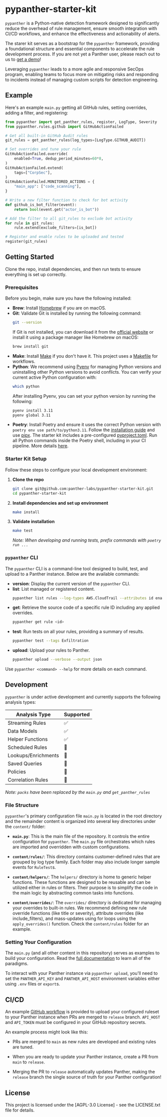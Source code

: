 # pypanther-starter-kit

`pypanther` is a Python-native detection framework designed to significantly reduce the overhead of rule management, ensure smooth integration with CI/CD workflows, and enhance the effectiveness and actionability of alerts.

The starer kit serves as a bootstrap for the `pypanther` framework, providing a foundational structure and essential components to accelerate the rule development process. If you are not yet a Panther user, please reach out to us to [get a demo](https://panther.com/product/request-a-demo/)!

Leveraging `pypanther` leads to a more agile and responsive SecOps program, enabling teams to focus more on mitigating risks and responding to incidents instead of managing custom scripts for detection engineering.

## Example

Here's an example `main.py` getting all GitHub rules, setting overrides, adding a filter, and registering:

```python
from pypanther import get_panther_rules, register, LogType, Severity
from pypanther.rules.github import GitHubActionFailed

# Get all built-in GitHub Audit rules
git_rules = get_panther_rules(log_types=[LogType.GITHUB_AUDIT])

# Set overrides and tune your rule
GitHubActionFailed.override(
    enabled=True, dedup_period_minutes=60*8,
)
GitHubActionFailed.extend(
    tags=["CorpSec"],
)
GitHubActionFailed.MONITORED_ACTIONS = {
    "main_app": ["code_scanning"],
}

# Write a new filter function to check for bot activity
def github_is_bot_filter(event):
    return bool(event.get("actor_is_bot"))

# Add the filter to all git_rules to exclude bot activity
for rule in git_rules:
    rule.extend(exclude_filters=[is_bot])

# Register and enable rules to be uploaded and tested
register(git_rules)
```

## Getting Started

Clone the repo, install dependencies, and then run tests to ensure everything is set up correctly.

### Prerequisites

Before you begin, make sure you have the following installed:

- **Brew**: Install [Homebrew](https://brew.sh/) if you are on macOS.
- **Git**: Validate Git is installed by running the following command:
    ```bash
    git --version
    ```
    If Git is not installed, you can download it from the [official website](https://git-scm.com/) or install it using a package manager like Homebrew on macOS:
    ```bash
    brew install git
    ```
- **Make**: Install [Make](https://formulae.brew.sh/formula/make) if you don't have it. This project uses a [Makefile](./Makefile) for workflows.
- **Python**: We recommend using [Pyenv](https://github.com/pyenv/pyenv) for managing Python versions and uninstalling other Python versions to avoid conflicts. You can verify your current active Python configuration with:
    ```bash
    which python
    ```
    After installing Pyenv, you can set your python version by running the following:
    ```bash
    pyenv install 3.11
    pyenv global 3.11
    ```
- **Poetry**: Install Poetry and ensure it uses the correct Python version with `poetry env use path/to/python3.11`. Follow the [installation guide](https://python-poetry.org/docs/) and use [pipx](https://pipx.pypa.io/stable/installation/). The starter kit includes a pre-configured [pyproject.toml](./pyproject.toml). Run all Python commands inside the Poetry shell, including in your CI pipeline. More details [here](https://python-poetry.org/docs/basic-usage/#using-your-virtual-environment).

### Starter Kit Setup

Follow these steps to configure your local development environment:

1. **Clone the repo**
    ```bash
    git clone git@github.com:panther-labs/pypanther-starter-kit.git
    cd pypanther-starter-kit
    ```

2. **Install dependencies and set up environment**

    ```bash
    make install
    ```

3. **Validate installation**

    ```bash
    make test
    ```

    *Note: When developing and running tests, prefix commands with `poetry run ...`*

### `pypanther` CLI

The `pypanther` CLI is a command-line tool designed to build, test, and upload to a Panther instance. Below are the available commands:

- **version**: Display the current version of the `pypanther` CLI.
- **list**: List managed or registered content.
    ```bash
    pypanther list rules --log-types AWS.CloudTrail --attributes id enabled tags
    ```
- **get**: Retrieve the source code of a specific rule ID including any applied overrides.
    ```bash
    pypanther get rule <id>
    ```
- **test**: Run tests on all your rules, providing a summary of results.
    ```bash
    pypanther test --tags Exfiltration
    ```
- **upload**: Upload your rules to Panther.
    ```bash
    pypanther upload --verbose --output json
    ```

Use `pypanther <command> --help` for more details on each command.

## Development

`pypanther` is under active development and currently supports the following analysis types:

| Analysis Type       | Supported           |
|---------------------|---------------------|
| Streaming Rules     | :white_check_mark:  |
| Data Models         | :white_check_mark:  |
| Helper Functions    | :white_check_mark:  |
| Scheduled Rules     | :construction:      |
| Lookups/Enrichments | :construction:      |
| Saved Queries       | :construction:      |
| Policies            | :construction:      |
| Correlation Rules   | :construction:      |

*Note: `packs` have been replaced by the `main.py` and `get_panther_rules`*

### File Structure

`pypanther`'s primary configuration file `main.py` is located in the root directory and the remainder content is organized into several key directories under the `content/` folder:

- **`main.py`**: This is the main file of the repository. It controls the entire configuration for `pypanther`. The `main.py` file orchestrates which rules are imported and overridden with custom configurations.

- **`content/rules/`**: This directory contains customer-defined rules that are grouped by log type family. Each folder may also include longer sample events for `RuleTest`s.

- **`content/helpers/`**: The `helpers/` directory is home to generic helper functions. These functions are designed to be reusable and can be utilized either in rules or filters. Their purpose is to simplify the code in the main logic by abstracting common tasks into functions.

- **`content/overrides/`**: The `overrides/` directory is dedicated for managing your overrides to built-in rules. We recommend defining new rule override functions (like title or severity), attribute overrides (like include_filters), and mass-updates using for loops using the `apply_overrides()` function. Check the `content/rules` folder for an example.

### Setting Your Configuration

The `main.py` (and all other content in this repository) serves as examples to build your configuration. Read the [full documentation](https://docs.panther.com/detections/pypanther) to learn all of the paradigms.

To interact with your Panther instance via `pypanther upload`, you'll need to set the `PANTHER_API_KEY` and `PANTHER_API_HOST` environment variables either using `.env` files or `export`s.

## CI/CD

An example [GitHub workflow](https://github.com/panther-labs/pypanther-starter-kit/blob/main/.github/workflows/upload.yml) is provided to upload your configured ruleset to your Panther instance when PRs are merged to `release` branch.  `API_HOST` and `API_TOKEN` must be configured in your GitHub repository secrets.

An example process might look like this:

- PRs are merged to `main` as new rules are developed and existing rules are tuned.

- When you are ready to update your Panther instance, create a PR from `main` to `release`.

- Merging the PR to `release` automatically updates Panther, making the `release` branch the single source of truth for your Panther configuration!

## License

This project is licensed under the [AGPL-3.0 License] - see the LICENSE.txt file for details.
